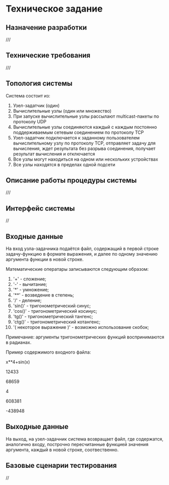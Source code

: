 # Техническое задание

## Назначение разработки
///

## Технические требования
///

## Топология системы

Система состоит из:

1. Узел-задатчик (один)
1. Вычислительные узлы (один или множество)
1. При запуске вычислительные узлы рассылают multicast-пакеты по протоколу UDP
1. Вычислительные узлы соединяются каждый с каждым постоянно поддерживаемым сетевым соединением по протоколу TCP
1. Узел-задатчик подключается к заданному пользователем вычислительному узлу по протоколу TCP, отправляет задачу для вычисления, ждет результата без разрыва соединения, получает результат вычисления и отключается
1. Все узлы могут находиться на одном или нескольких устройствах
1. Все узлы находятся в пределах одной подсети

## Описание работы процедуры системы
///
## Интерфейс системы
// 
## Входные данные

На вход узла-задачника подаётся файл, содержащий в первой строке задачу-функцию в формате выражения, и далее по одному значению аргумента функции в новой строке.

Математические оператары записываются следующим образом:
1. '+' - сложение;
2. '-' - вычитание;
3. '*' - умножение;
4. '**' - возведение в степень;
5. '/' - деление;
6. 'sin()' - тригонометрический синус;
7. 'cos()' - тригонометрический косинус;
8. 'tg()' - тригонометрический тангенс;
9. 'ctg()' - тригонометрический котангенс;
10. '( некоторое выражение )' - возможно использование скобок;

Примечание: аргументы тригонометрических функций воспринимаются в радианах.

Пример содержимого входного файла:

x**4+sin(x)

12433

68659

4

608381

-438948


## Выходные данные

На выход, на узел-задачник система возвращает файл, где содержатся, аналогично входу, построчно пересчитанные функцией значения аргумента, каждый в новой строке, соотвественно.

## Базовые сценарии тестирования
//
